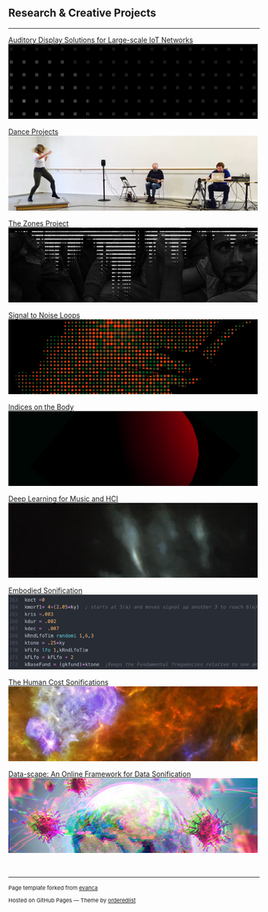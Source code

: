 ## Research & Creative Projects
<!-- //Use some ahref tags to make the images link across to the pages also -->

---

[Auditory Display Solutions for Large-scale IoT Networks](https://jstrieb.github.io/link-lock/#eyJ2IjoiMC4wLjEiLCJlIjoiNmJGYVpueWpEWFp6RS9UelU0VWFHdXFtdDBLTGFib0hyVzdVZ29NQ0wwQzJkTFpDQnJ5bjFxV1ZpQk1pT0VZUWtVNFdYZjFqNjdOeW1zM3BuRHNCZWM3WEg2QXZkQT09IiwiaSI6IlZDWDA5dDdSMlhvUnRvWUEifQ==)<br />
<a href="https://jstrieb.github.io/link-lock/#eyJ2IjoiMC4wLjEiLCJlIjoiNmJGYVpueWpEWFp6RS9UelU0VWFHdXFtdDBLTGFib0hyVzdVZ29NQ0wwQzJkTFpDQnJ5bjFxV1ZpQk1pT0VZUWtVNFdYZjFqNjdOeW1zM3BuRHNCZWM3WEg2QXZkQT09IiwiaSI6IlZDWDA5dDdSMlhvUnRvWUEifQ==">
<img src="images/tabs/ADIOTtab3.png?raw=true"/>
</a>

[Dance Projects](https://jstrieb.github.io/link-lock/#eyJ2IjoiMC4wLjEiLCJlIjoiVUVvaXlMdWRvZnRzMlcyWllMSHdSSGdWdk9hb2pHZFQraTdwendWcGxUTDRRZ1FQb1hXT2NGK3RoV3VqSTJPbDI3d1cxYnJheXVmdkhkbXpRc1J5cHlaWmtDMD0iLCJpIjoiaUNQYUppOVRxbzBZclp1ayJ9)<br />
<a href="https://jstrieb.github.io/link-lock/#eyJ2IjoiMC4wLjEiLCJlIjoiVUVvaXlMdWRvZnRzMlcyWllMSHdSSGdWdk9hb2pHZFQraTdwendWcGxUTDRRZ1FQb1hXT2NGK3RoV3VqSTJPbDI3d1cxYnJheXVmdkhkbXpRc1J5cHlaWmtDMD0iLCJpIjoiaUNQYUppOVRxbzBZclp1ayJ9">
<img src="images/tabs/DANCEtab.png?raw=true"/>
</a>

[The Zones Project](https://jstrieb.github.io/link-lock/#eyJ2IjoiMC4wLjEiLCJlIjoiUksrS0xkczdIZWMzS3lhMVpXd0RDcm1YUjFJNy96dWR1ZkMxRVRIM3ZHZnJESkVSTjFCaEVkVnR2MnkzQTVEVEJhSXR0QUw3bFdEcHpqc0FlTnZIQWZualA3bz0iLCJpIjoiREFGSDJEUnN5MFZhRk8wcCJ9)<br />
<a href="https://jstrieb.github.io/link-lock/#eyJ2IjoiMC4wLjEiLCJlIjoiUksrS0xkczdIZWMzS3lhMVpXd0RDcm1YUjFJNy96dWR1ZkMxRVRIM3ZHZnJESkVSTjFCaEVkVnR2MnkzQTVEVEJhSXR0QUw3bFdEcHpqc0FlTnZIQWZualA3bz0iLCJpIjoiREFGSDJEUnN5MFZhRk8wcCJ9">
<img src="images/tabs/ZNStab.jpg?raw=true"/>
</a>

[Signal to Noise Loops](/projects/s2nl/s2nl_project)<br />
<a href="/projects/s2nl/s2nl_project">
<img src="images/tabs/DATAtab.png?raw=true"/>
</a>

[Indices on the Body](/projects/indices/indices_audio)<br />
<a href="/projects/indices/indices_audio">
<img src="images/tabs/INDXtab.png?raw=true"/>
</a>

[Deep Learning for Music and HCI](/projects/ML_HCI/ML_HCI)<br />
<a href="/projects/ML_HCI/ML_HCI">
<img src="images/tabs/AItab.png?raw=true"/>
</a>

[Embodied Sonification](/projects/embodied_sonification/embodied_sonification)<br />
<a href="/projects/embodied_sonification/embodied_sonification">
<img src="images/tabs/EStab.png?raw=true"/>
</a>

[The Human Cost Sonifications](/projects/human_cost/human_cost)<br />
<a href="/projects/human_cost/human_cost">
<img src="images/tabs/HC2tab.png?raw=true"/>
</a>


[Data-scape: An Online Framework for Data Sonification](/projects/data-scape/data-scape)<br />
<a href="/projects/data-scape/data-scape">
<img src="images/tabs/dsTab2.png?raw=true"/>
</a>

<br />

<!--

<h3>Projects for Fun: </h3>
[Astronomy Picture of the Day: Web App](/projects/NASA_APOD/nasa_apod)<br />
[dog.display()](/projects/dog-display/dog_display)<br />

-->

---
<p style="font-size:11px">Page template forked from <a href="https://github.com/evanca/quick-portfolio">evanca</a></p>
<p style="font-size:11px">Hosted on GitHub Pages &mdash; Theme by <a href="https://github.com/orderedlist">orderedlist</a></p>
<!-- Remove above link if you don't want to attibute -->

<!--
---
[Sound, Music & Audio Production](/projects/Music/music)
<img src="images/tabs/STRtab.png?raw=true"/>
-->
